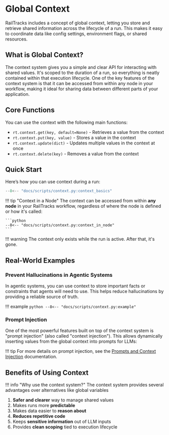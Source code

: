 # Global Context

RailTracks includes a concept of global context, letting you store and retrieve shared information across the lifecycle of a run. This makes it easy to coordinate data like config settings, environment flags, or shared resources.

## What is Global Context?

The context system gives you a simple and clear API for interacting with shared values. It's scoped to the duration of a run, so everything is neatly contained within that execution lifecycle. One of the key features of the context system is that it can be accessed from within any node in your workflow, making it ideal for sharing data between different parts of your application.

## Core Functions

You can use the context with the following main functions:

* `rt.context.get(key, default=None)` - Retrieves a value from the context
* `rt.context.put(key, value)` - Stores a value in the context
* `rt.context.update(dict)` - Updates multiple values in the context at once
* `rt.context.delete(key)` - Removes a value from the context

## Quick Start

Here’s how you can use context during a run:

```python
--8<-- "docs/scripts/context.py:context_basics"
```

!!! tip "Context in a Node"
    The context can be accessed from within **any node** in your RailTracks workflow, regardless of where the node is defined or how it's called:
    
    ```python
    --8<-- "docs/scripts/context.py:context_in_node"
    ```

!!! warning
    The context only exists while the run is active. After that, it's gone.

## Real-World Examples

### Prevent Hallucinations in Agentic Systems
In agentic systems, you can use context to store important facts or constraints that agents will need to use. This helps reduce hallucinations by providing a reliable source of truth.

!!! example
    ```python
    --8<-- "docs/scripts/context.py:example"
    ```


### Prompt Injection

One of the most powerful features built on top of the context system is "prompt injection" (also called "context injection"). This allows dynamically inserting values from the global context into prompts for LLMs:

!!! tip
    For more details on prompt injection, see the [Prompts and Context Injection](../llm_support/prompts.md) documentation.

## Benefits of Using Context

!!! info "Why use the context system?"
    The context system provides several advantages over alternatives like global variables

1. **Safer and clearer** way to manage shared values
2. Makes runs more **predictable**
3. Makes data easier to **reason about**
4. **Reduces repetitive code**
5. Keeps **sensitive information** out of LLM inputs
6. Provides **clean scoping** tied to execution lifecycle

